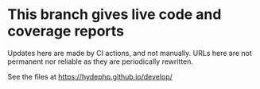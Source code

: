 # This branch gives live code and coverage reports

Updates here are made by CI actions, and not manually.
URLs here are not permanent nor reliable as they are periodically rewritten.

See the files at https://hydephp.github.io/develop/
